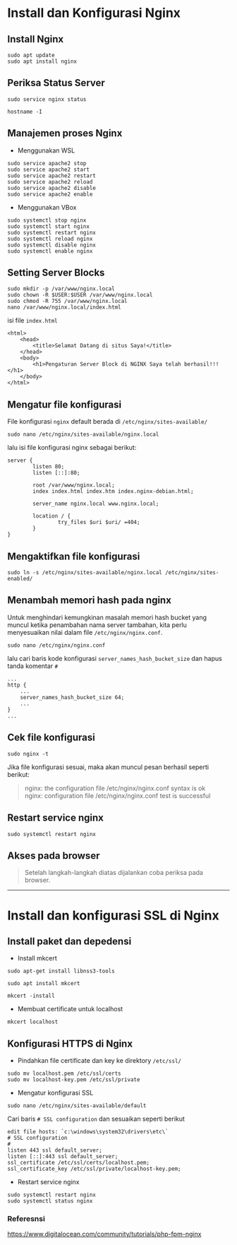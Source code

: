 # Install dan Konfigurasi Nginx
## Install Nginx
```
sudo apt update
sudo apt install nginx
```
## Periksa Status Server
```
sudo service nginx status

hostname -I
```
## Manajemen proses Nginx
* Menggunakan WSL
```
sudo service apache2 stop
sudo service apache2 start 
sudo service apache2 restart 
sudo service apache2 reload 
sudo service apache2 disable 
sudo service apache2 enable
```
* Menggunakan VBox
```
sudo systemctl stop nginx
sudo systemctl start nginx
sudo systemctl restart nginx
sudo systemctl reload nginx
sudo systemctl disable nginx
sudo systemctl enable nginx
```
## Setting Server Blocks
```
sudo mkdir -p /var/www/nginx.local
sudo chown -R $USER:$USER /var/www/nginx.local
sudo chmod -R 755 /var/www/nginx.local
nano /var/www/nginx.local/index.html
```
isi file `index.html`
```
<html>
    <head>
        <title>Selamat Datang di situs Saya!</title>
    </head>
    <body>
        <h1>Pengaturan Server Block di NGINX Saya telah berhasil!!!</h1>
    </body>
</html>
```
## Mengatur file konfigurasi  
File konfigurasi `nginx` default berada di `/etc/nginx/sites-available/`
```
sudo nano /etc/nginx/sites-available/nginx.local
```
lalu isi file konfigurasi nginx sebagai berikut:
```
server {
        listen 80;
        listen [::]:80;

        root /var/www/nginx.local;
        index index.html index.htm index.nginx-debian.html;

        server_name nginx.local www.nginx.local;

        location / {
                try_files $uri $uri/ =404;
        }
}
```
## Mengaktifkan file konfigurasi
```
sudo ln -s /etc/nginx/sites-available/nginx.local /etc/nginx/sites-enabled/
```
## Menambah memori hash pada nginx
Untuk menghindari kemungkinan masalah memori hash bucket yang muncul ketika penambahan nama server tambahan, kita perlu menyesuaikan nilai dalam file `/etc/nginx/nginx.conf`.
```
sudo nano /etc/nginx/nginx.conf
```
lalu cari baris kode konfigurasi `server_names_hash_bucket_size` dan hapus tanda komentar `#`
```
...
http {
    ...
    server_names_hash_bucket_size 64;
    ...
}
...
```
## Cek file konfigurasi
```
sudo nginx -t
```
Jika file konfigurasi sesuai, maka akan muncul pesan berhasil seperti berikut:

> nginx: the configuration file /etc/nginx/nginx.conf syntax is ok  
> nginx: configuration file /etc/nginx/nginx.conf test is successful

## Restart service nginx
```
sudo systemctl restart nginx
```
## Akses pada browser
> Setelah langkah-langkah diatas dijalankan coba periksa pada browser.


---
# Install dan konfigurasi SSL di Nginx
## Install paket dan depedensi
* Install mkcert
```
sudo apt-get install libnss3-tools

sudo apt install mkcert

mkcert -install
```
* Membuat certificate untuk localhost
```
mkcert localhost
```
## Konfigurasi HTTPS di Nginx
* Pindahkan file certificate dan key ke direktory `/etc/ssl/`
```
sudo mv localhost.pem /etc/ssl/certs
sudo mv localhost-key.pem /etc/ssl/private
```
* Mengatur konfigurasi SSL
```
sudo nano /etc/nginx/sites-available/default
```
Cari baris  `# SSL configuration` dan sesuaikan seperti berikut
```
edit file hosts: `c:\windows\system32\drivers\etc\`
# SSL configuration
#
listen 443 ssl default_server;
listen [::]:443 ssl default_server;
ssl_certificate /etc/ssl/certs/localhost.pem;
ssl_certificate_key /etc/ssl/private/localhost-key.pem;
```
* Restart service nginx
```
sudo systemctl restart nginx
sudo systemctl status nginx
```
 
### Referesnsi
https://www.digitalocean.com/community/tutorials/php-fpm-nginx

